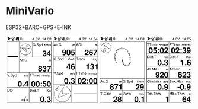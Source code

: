 # MiniVario
ESP32+BARO+GPS+E-INK

![Device Screenshots](https://github.com/akkdong/MiniVario/blob/master/doc/screenshot/screenshot.png?raw=true)
